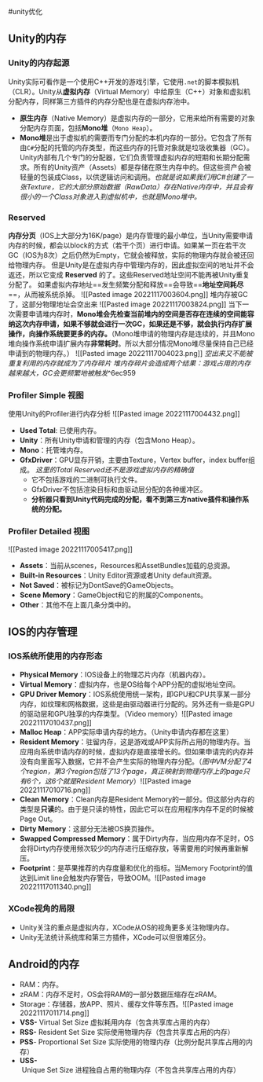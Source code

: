 #unity优化 
## Unity的内存
### Unity的内存起源
Unity实际可看作是一个使用C++开发的游戏引擎，它使用`.net`的脚本模拟机 （CLR）。Unity从**虚拟内存**（Virtual Memory）中给原生（C++）对象和虚拟机分配内存，同样第三方插件的内存分配也是在虚拟内存池中。

- **原生内存**（Native Memory）是虚拟内存的一部分，它用来给所有需要的对象分配内存页面，包括**Mono堆**（`Mono Heap`）。
- **Mono堆**是出于虚拟机的需要而专门分配的本机内存的一部分。它包含了所有由`C#`分配的托管的内存类型，而这些内存的托管对象就是垃圾收集器（GC）。
Unity内部有几个专门的分配器，它们负责管理虚拟内存的短期和长期分配需求。所有的Unity资产（Assets）都是存储在原生内存中的。但这些资产会被轻量的包装成Class，以供逻辑访问和调用。*也就是说如果我们用C#创建了一张Texture，它的大部分原始数据（RawData）存在Native内存中，并且会有很小的一个Class对象进入到虚拟机中，也就是Mono堆中。*

### Reserved
**内存分页**（IOS上大部分为16K/page）是内存管理的最小单位，当Unity需要申请内存的时候，都会以block的方式（若干个页）进行申请。如果某一页在若干次GC（IOS为8次）之后仍然为Empty，它就会被释放，实际的物理内存就会被还回给物理内存。
但是Unity是在虚拟内存中管理内存的，因此虚拟空间的地址并不会返还，所以它变成 **Reserved** 的了。这些Reserved地址空间不能再被Unity重复分配了。
如果虚拟内存地址==发生频繁分配和释放==会导致==**地址空间耗尽**==，从而被系统杀掉。
![[Pasted image 20221117003604.png]]
堆内存被GC了，这部分物理地址会空出来
![[Pasted image 20221117003824.png]]
当下一次需要申请堆内存时，**Mono堆会先检查当前堆内的空间是否存在连续的空间能容纳这次内存申请，如果不够就会进行一次GC，如果还是不够，就会执行内存扩展操作，向操作系统要更多的内存。**（Mono堆申请的物理内存是连续的，并且Mono堆向操作系统申请扩展内存**非常耗时**。所以大部分情况Mono堆尽量保持自己已经申请到的物理内存。）
![[Pasted image 20221117004023.png]]
*空出来又不能被重复利用的内存就成为了内存碎片*
*堆内存碎片会造成两个结果：游戏占用的内存越来越大，GC会更频繁地被触发*^6ec959

### Profiler Simple 视图
使用Unity的Profiler进行内存分析
![[Pasted image 20221117004432.png]]
- **Used Total**: 已使用内存。
- **Unity**：所有Unity申请和管理的内存（包含Mono Heap）。
- **Mono**：托管堆内存。
- **GfxDriver**：GPU显存开销，主要由Texture，Vertex buffer，index buffer组成。
*这里的Total Reserved还不是游戏虚拟内存的精确值*
	- 它不包括游戏的二进制可执行文件。
	- GfxDriver不包括渲染目标和由驱动层分配的各种缓冲区。
	- **分析器只看到Unity代码完成的分配，看不到第三方native插件和操作系统的分配。**

### Profiler Detailed 视图
![[Pasted image 20221117005417.png]]
- **Assets**：当前从scenes，Resources和AssetBundles加载的总资源。
- **Built-in Resources**：Unity Editor资源或者Unity default资源。
- **Not Saved**：被标记为DontSave的GameObjects。
- **Scene Memory**：GameObject和它的附属的Components。
- **Other**：其他不在上面几条分类中的。

## IOS的内存管理
### IOS系统所使用的内存形态
- **Physical Memory**：IOS设备上的物理芯片内存（机器内存）。
- **Virtual Memory**：虚拟内存，也是OS给每个APP分配的虚拟地址空间。
- **GPU Driver Memory**：IOS系统使用统一架构，即GPU和CPU共享某一部分内存，如纹理和网格数据，这些是由驱动器进行分配的。另外还有一些是GPU的驱动层和GPU独享的内存类型。（Video memory）![[Pasted image 20221117010437.png]]
- **Malloc Heap**：APP实际申请内存的地方。（Unity申请内存都在这里）
- **Resident Memory**：驻留内存，这是游戏或APP实际所占用的物理内存。当应用向系统申请内存的时候，虚拟内存是直接增长的。但如果申请完的内存并没有向里面写入数据，它并不会产生实际的物理内存分配。（*图中VM分配了4个region，第3个region包括了13个page，真正映射到物理内存上的page只有6个，这6个就是Resident Memory*）![[Pasted image 20221117010716.png]]
- **Clean Memory**：Clean内存是Resident Memory的一部分。但这部分内存的类型是**只读**的。由于是只读的特性，因此它可以在应用程序内存不足的时候被Page Out。
- **Dirty Memory**：这部分无法被OS换页操作。
- **Swapped Compressed Memory**：属于Dirty内存，当应用内存不足时，OS会将Dirty内存使用频次较少的内存进行压缩存放，等需要用的时候再重新解压。
- **Footprint**：是苹果推荐的内存度量和优化的指标。当Memory Footprint的值达到Limit line会触发内存警告，导致OOM。![[Pasted image 20221117011340.png]]

### XCode视角的局限
- Unity关注的重点是虚拟内存，XCode从OS的视角更多关注物理内存。
- Unity无法统计系统库和第三方插件，XCode可以但很难区分。

## Android的内存
- RAM：内存。
- zRAM：内存不足时，OS会将RAM的一部分数据压缩存在zRAM。
- Storage：存储器，放APP、照片、缓存文件等东西。![[Pasted image 20221117011714.png]]
- **VSS-** Virtual Set Size 虚拟耗用内存（包含共享库占用的内存）
- **RSS-** Resident Set Size 实际使用物理内存（包含共享库占用的内存）
- **PSS**- Proportional Set Size 实际使用的物理内存（比例分配共享库占用的内存）
- **USS-** Unique Set Size 进程独自占用的物理内存（不包含共享库占用的内存）